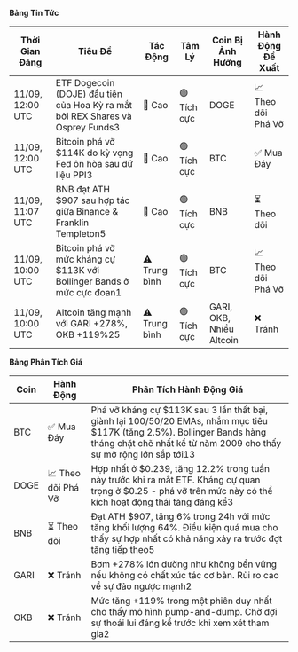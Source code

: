 **Bảng Tin Tức**

| Thời Gian Đăng | Tiêu Đề | Tác Động | Tâm Lý | Coin Bị Ảnh Hưởng | Hành Động Đề Xuất |
|------------------|----------|--------|-----------|-----------------|------------------|
| 11/09, 12:00 UTC | ETF Dogecoin (DOJE) đầu tiên của Hoa Kỳ ra mắt bởi REX Shares và Osprey Funds3 | 🚨 Cao | 🟢 Tích cực | DOGE | 📈 Theo dõi Phá Vỡ |
| 11/09, 12:00 UTC | Bitcoin phá vỡ $114K do kỳ vọng Fed ôn hòa sau dữ liệu PPI3 | 🚨 Cao | 🟢 Tích cực | BTC | ✅ Mua Đáy |
| 11/09, 11:07 UTC | BNB đạt ATH $907 sau hợp tác giữa Binance & Franklin Templeton5 | 🚨 Cao | 🟢 Tích cực | BNB | ⏳ Theo dõi |
| 11/09, 10:00 UTC | Bitcoin phá vỡ mức kháng cự $113K với Bollinger Bands ở mức cực đoan1 | ⚠️ Trung bình | 🟢 Tích cực | BTC | 📈 Theo dõi Phá Vỡ |
| 11/09, 10:00 UTC | Altcoin tăng mạnh với GARI +278%, OKB +119%25 | ⚠️ Trung bình | 🟢 Tích cực | GARI, OKB, Nhiều Altcoin | ❌ Tránh |

**Bảng Phân Tích Giá**

| Coin | Hành Động | Phân Tích Hành Động Giá |
|------|--------|---------------------|
| BTC | ✅ Mua Đáy | Phá vỡ kháng cự $113K sau 3 lần thất bại, giành lại 100/50/20 EMAs, nhắm mục tiêu $117K (tăng 2.5%). Bollinger Bands hàng tháng chặt chẽ nhất kể từ năm 2009 cho thấy sự mở rộng lớn sắp tới13 |
| DOGE | 📈 Theo dõi Phá Vỡ | Hợp nhất ở $0.239, tăng 12.2% trong tuần này trước khi ra mắt ETF. Kháng cự quan trọng ở $0.25 - phá vỡ trên mức này có thể kích hoạt động thái tăng đáng kể3 |
| BNB | ⏳ Theo dõi | Đạt ATH $907, tăng 6% trong 24h với mức tăng khối lượng 64%. Điều kiện quá mua cho thấy sự hợp nhất có khả năng xảy ra trước đợt tăng tiếp theo5 |
| GARI | ❌ Tránh | Bơm +278% lớn dường như không bền vững nếu không có chất xúc tác cơ bản. Rủi ro cao về sự đảo ngược mạnh2 |
| OKB | ❌ Tránh | Mức tăng +119% trong một phiên duy nhất cho thấy mô hình pump-and-dump. Chờ đợi sự thoái lui đáng kể trước khi xem xét tham gia2 |
